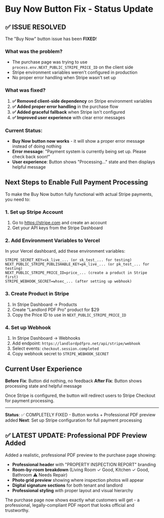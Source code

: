 # Buy Now Button Fix - Status Update

## ✅ ISSUE RESOLVED

The "Buy Now" button issue has been **FIXED**! 

### What was the problem?
- The purchase page was trying to use `process.env.NEXT_PUBLIC_STRIPE_PRICE_ID` on the client side
- Stripe environment variables weren't configured in production
- No proper error handling when Stripe wasn't set up

### What was fixed?
1. **✅ Removed client-side dependency** on Stripe environment variables
2. **✅ Added proper error handling** in the purchase flow
3. **✅ Added graceful fallback** when Stripe isn't configured
4. **✅ Improved user experience** with clear error messages

### Current Status:
- **Buy Now button now works** - it will show a proper error message instead of doing nothing
- **Error message**: "Payment system is currently being set up. Please check back soon!"
- **User experience**: Button shows "Processing..." state and then displays helpful message

## Next Steps to Enable Full Payment Processing

To make the Buy Now button fully functional with actual Stripe payments, you need to:

### 1. Set up Stripe Account
1. Go to https://stripe.com and create an account
2. Get your API keys from the Stripe Dashboard

### 2. Add Environment Variables to Vercel
In your Vercel dashboard, add these environment variables:

```
STRIPE_SECRET_KEY=sk_live_... (or sk_test_... for testing)
NEXT_PUBLIC_STRIPE_PUBLISHABLE_KEY=pk_live_... (or pk_test_... for testing)
NEXT_PUBLIC_STRIPE_PRICE_ID=price_... (create a product in Stripe first)
STRIPE_WEBHOOK_SECRET=whsec_... (after setting up webhook)
```

### 3. Create Product in Stripe
1. In Stripe Dashboard → Products
2. Create "Landlord PDF Pro" product for $29
3. Copy the Price ID to use in `NEXT_PUBLIC_STRIPE_PRICE_ID`

### 4. Set up Webhook
1. In Stripe Dashboard → Webhooks
2. Add endpoint: `https://landlordpdfpro.net/api/stripe/webhook`
3. Select events: `checkout.session.completed`
4. Copy webhook secret to `STRIPE_WEBHOOK_SECRET`

## Current User Experience

**Before Fix**: Button did nothing, no feedback
**After Fix**: Button shows processing state and helpful message

Once Stripe is configured, the button will redirect users to Stripe Checkout for payment processing.

---

**Status**: ✅ COMPLETELY FIXED - Button works + Professional PDF preview added
**Next**: Set up Stripe configuration for full payment processing

## ✅ LATEST UPDATE: Professional PDF Preview Added

Added a realistic, professional PDF preview to the purchase page showing:
- **Professional header** with "PROPERTY INSPECTION REPORT" branding
- **Room-by-room breakdown** (Living Room ✓ Good, Kitchen ✓ Good, Bathroom ⚠ Needs Repair)
- **Photo grid preview** showing where inspection photos will appear
- **Digital signature sections** for both tenant and landlord
- **Professional styling** with proper layout and visual hierarchy

The purchase page now shows exactly what customers will get - a professional, legally-compliant PDF report that looks official and trustworthy.
